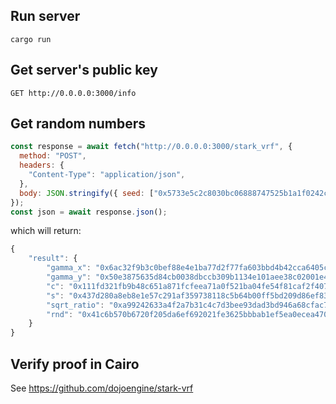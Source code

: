 ## Run server

`cargo run`

## Get server's public key

`GET http://0.0.0.0:3000/info`

## Get random numbers

```js
const response = await fetch("http://0.0.0.0:3000/stark_vrf", {
  method: "POST",
  headers: {
    "Content-Type": "application/json",
  },
  body: JSON.stringify({ seed: ["0x5733e5c2c8030bc06888747525b1a1f0242ca770c9387b58a4529df0ca55499"] }),
});
const json = await response.json();
```

which will return:

```js
{
    "result": {
        "gamma_x": "0x6ac32f9b3c0bef88e4e1ba77d2f77fa603bbd4b42cca6405c5bdf7a16821d75",
        "gamma_y": "0x50e3875635d84cb0038dbccb309b1134e101aee38c02001e456d5988b39fd43",
        "c": "0x111fd321fb9b48c651a871fcfeea71a0f521ba04fe54f81caf2f407cba0979f",
        "s": "0x437d280a8eb8e1e57c291af359738118c5b64b00ff5bd209d86ef83b051a2c6",
        "sqrt_ratio": "0xa99242633a4f2a7b31c4c7d3bee93dad3bd946a68cfac753dbd4bbd837d8c0",
        "rnd": "0x41c6b570b6720f205da6ef692021fe3625bbbab1ef5ea0ecea470e2d93b7982"
    }
}
```

## Verify proof in Cairo

See https://github.com/dojoengine/stark-vrf
